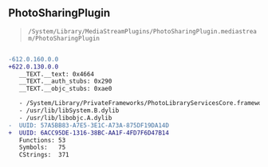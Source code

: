 ## PhotoSharingPlugin

> `/System/Library/MediaStreamPlugins/PhotoSharingPlugin.mediastream/PhotoSharingPlugin`

```diff

-612.0.160.0.0
+622.0.130.0.0
   __TEXT.__text: 0x4664
   __TEXT.__auth_stubs: 0x290
   __TEXT.__objc_stubs: 0xae0

   - /System/Library/PrivateFrameworks/PhotoLibraryServicesCore.framework/PhotoLibraryServicesCore
   - /usr/lib/libSystem.B.dylib
   - /usr/lib/libobjc.A.dylib
-  UUID: 57A5BB83-A7E5-3E1C-A73A-875DF19DA14D
+  UUID: 6ACC95DE-1316-38BC-AA1F-4FD7F6D47B14
   Functions: 53
   Symbols:   75
   CStrings:  371

```

